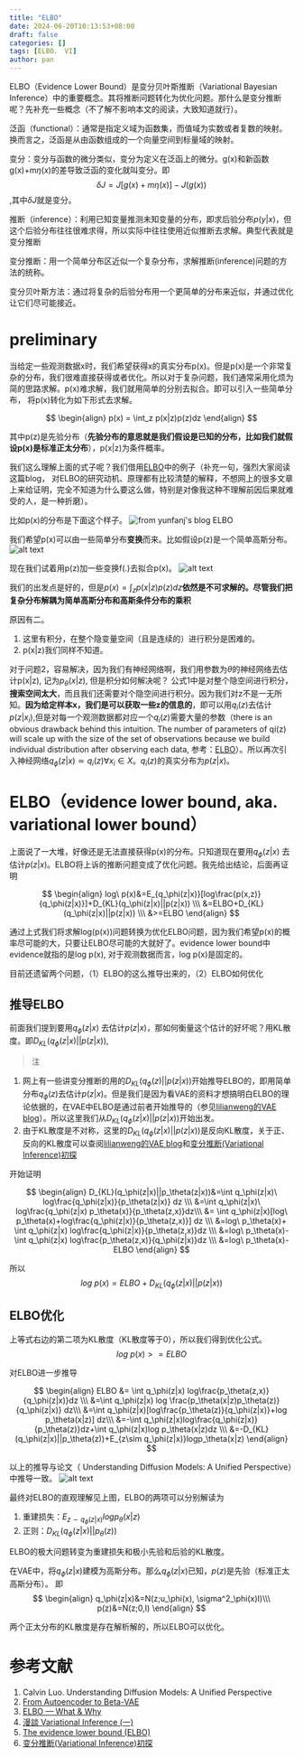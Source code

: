 ```yaml
---
title: "ELBO"
date: 2024-06-20T10:13:53+08:00
draft: false
categories: []
tags: [ELBO， VI]
author: pan
---
```


ELBO（Evidence Lower Bound）是变分贝叶斯推断（Variational Bayesian Inference）中的重要概念。其将推断问题转化为优化问题。那什么是变分推断呢？先补充一些概念（不了解不影响本文的阅读，大致知道就行）。

泛函（functional）：通常是指定义域为函数集，而值域为实数或者复数的映射。换而言之，泛函是从由函数组成的一个向量空间到标量域的映射。

变分：变分与函数的微分类似，变分为定义在泛函上的微分。g(x)和新函数g(x)+m$\eta(x)$的差导致泛函的变化就叫变分。即
$$\delta J = J[g(x)+m\eta(x)]-J(g(x))$$
,其中$\delta J$就是变分。

推断（inference）：利用已知变量推测未知变量的分布，即求后验分布$p(y|x)$，但这个后验分布往往很难求得，所以实际中往往使用近似推断去求解。典型代表就是变分推断

变分推断：用一个简单分布区近似一个复杂分布，求解推断(inference)问题的方法的统称。

变分贝叶斯方法：通过将复杂的后验分布用一个更简单的分布来近似，并通过优化让它们尽可能接近。

# preliminary

当给定一些观测数据x时，我们希望获得x的真实分布p(x)。但是p(x)是一个非常复杂的分布，我们很难直接获得或者优化。所以对于复杂问题，我们通常采用化烦为简的思路求解。p(x)难求解，我们就用简单的分别去拟合。即可以引入一些简单分布， 将p(x)转化为如下形式去求解。

$$
\begin{align}
p(x) = \int_z p(x|z)p(z)dz
\end{align}
$$

其中p(z)是先验分布（**先验分布的意思就是我们假设是已知的分布，比如我们就假设p(x)是标准正太分布**），p(x|z)为条件概率。

我们这么理解上面的式子呢？我们借用[ELBO](https://yunfanj.com/blog/2021/01/11/ELBO.html)中的例子（补充一句，强烈大家阅读这篇blog， 对ELBO的研究动机、原理都有比较清楚的解释，不想网上的很多文章上来给证明，完全不知道为什么要这么做，特别是对像我这种不理解前因后果就难受的人，是一种折磨）。

比如p(x)的分布是下面这个样子。
![from yunfanj's blog ELBO](/ELBO/image.png)

我们希望p(x)可以由一些简单分布**变换**而来。比如假设p(z)是一个简单高斯分布。
![alt text](/ELBO/image-1.png)

现在我们试着用p(z)加一些变换f(.)去拟合p(x)。
![alt text](/ELBO/image-2.png)

我们的出发点是好的，但是$p(x) = \int_z p(x|z)p(z)dz$**依然是不可求解的。尽管我们把复杂分布解耦为简单高斯分布和高斯条件分布的乘积**

原因有二。

1. 这里有积分，在整个隐变量空间（且是连续的）进行积分是困难的。
2. p(x|z)我们同样不知道。

对于问题2，容易解决，因为我们有神经网络啊，我们用参数为$\theta$的神经网络去估计p(x|z), 记为$p_\theta(x|z)$, 但是积分如何解决呢？
公式1中是对整个隐空间进行积分，**搜索空间太大**，而且我们还需要对个隐空间进行积分。因为我们对z不是一无所知。**因为给定样本x，我们是可以获取一些z的信息的**，即可以用$q_i(z)$去估计$p(z|x_i)$,但是对每一个观测数据都对应一个$q_i(z)$需要大量的参数（there is an obvious drawback behind this intuition. The number of parameters of qi(z) will scale up with the size of the set of observations because we build individual distribution after observing each data, 参考：[ELBO](https://yunfanj.com/blog/2021/01/11/ELBO.html)）。所以再次引入神经网络$q_\phi(z|x)\simeq q_i(z) \forall x_i \in X$。$q_i(z)$的真实分布为$p(z|x)$。

# ELBO（evidence lower bound, aka. variational lower bound）

上面说了一大堆，好像还是无法直接获得p(x)的分布。只知道现在要用$q_\phi(z|x)$ 去估计$p(z|x)$。ELBO将上诉的推断问题变成了优化问题。我先给出结论，后面再证明

$$
\begin{align}
log\ p(x)&=E_{q_\phi(z|x)}[log\frac{p(x,z)}{q_\phi(z|x)}]+D_{KL}(q_\phi(z|x)||p(z|x)) \\\
&=ELBO+D_{KL}(q_\phi(z|x)||p(z|x)) \\\
&>=ELBO
\end{align}
$$

通过上式我们将求解log(p(x))问题转换为优化ELBO问题，因为我们希望p(x)的概率尽可能的大，只要让ELBO尽可能的大就好了。evidence lower bound中evidence就指的是log p(x), 对于观测数据而言，log p(x)是固定的。

目前还遗留两个问题，（1）ELBO的这么推导出来的，（2）ELBO如何优化

## 推导ELBO

前面我们提到要用$q_\phi(z|x)$ 去估计$p(z|x)$，那如何衡量这个估计的好坏呢？用KL散度。即$D_{KL}(q_\phi(z|x)||p(z|x))$, 
>注
1. 网上有一些讲变分推断的用的$D_{KL}(q_\phi(z)||p(z|x))$开始推导ELBO的，即用简单分布$q_\phi(z)$去估计$p(z|x)$。但是我们是因为看VAE的资料才想搞明白ELBO的理论依据的，在VAE中ELBO是通过前者开始推导的（参见[lilianweng的VAE blog](https://lilianweng.github.io/posts/2018-08-12-vae/)）。所以这里我们从$D_{KL}(q_\phi(z|x)||p(z|x))$开始出发。
2. 由于KL散度是不对称，这里的$D_{KL}(q_\phi(z|x)||p(z|x))$是反向KL散度，关于正、反向的KL散度可以查阅[lilianweng的VAE blog](https://lilianweng.github.io/posts/2018-08-12-vae/)和[变分推断(Variational Inference)初探](https://juejin.cn/post/7092334527850217502)

开始证明

$$
\begin{align}
D_{KL}(q_\phi(z|x)||p_\theta(z|x))&=\int q_\phi(z|x)\ log\frac{q_\phi(z|x)}{p_\theta(z|x)} dz \\\
&=\int q_\phi(z|x)\ log\frac{q_\phi(z|x) p_\theta(x)}{p_\theta(z,x)}dz\\\
&= \int q_\phi(z|x)[log\ p_\theta(x)+log\frac{q_\phi(z|x)}{p_\theta(z,x)}] dz \\\
&=log\ p_\theta(x)+ \int q_\phi(z|x) log\frac{q_\phi(z|x)}{p_\theta(z,x)}dz \\\
&=log\ p_\theta(x)-\int q_\phi(z|x) log\frac{p_\theta(z,x)}{q_\phi(z|x)}dz \\\
&=log\ p_\theta(x)-ELBO
\end{align}
$$

所以
$$log\ p(x)=ELBO+D_{KL}(q_\phi(z|x)||p(z|x))$$

## ELBO优化

上等式右边的第二项为KL散度（KL散度等于0），所以我们得到优化公式。
$$log\ p(x)>=ELBO$$

对ELBO进一步推导

$$
\begin{align}
    ELBO &= \int q_\phi(z|x) log\frac{p_\theta(z,x)}{q_\phi(z|x)}dz \\\
    &=\int q_\phi(z|x) log \frac{p_\theta(x|z)p_\theta(z)}{q_\phi(z|x)} dz\\\
    &=\int q_\phi(z|x)[log\frac{p_\theta(z)}{q_\phi(z|x)}+log p_\theta(x|z)] dz\\\
&=-\int q_\phi(z|x)log\frac{q_\phi(z|x)}{p_\theta(z)}dz+\int q_\phi(z|x)log p_\theta(x|z)dz \\\
&=-D_{KL}(q_\phi(z|x)||p_\theta(z))+E_{z\sim q_\phi(z|x)}logp_\theta(x|z)
\end{align}
$$

以上的推导与论文（ Understanding Diffusion Models: A Unified Perspective）中推导一致。
![alt text](/ELBO/image-3.png)

最终对ELBO的直观理解见上图，ELBO的两项可以分别解读为
1. 重建损失：$E_{z\sim q_\phi(z|x)}logp_\theta(x|z)$
2. 正则：$D_{KL}(q_\phi(z|x)||p_\theta(z))$

ELBO的极大问题转变为重建损失和极小先验和后验的KL散度。

在VAE中，将$q_\phi(z|x)$建模为高斯分布。那么$q_\phi(z|x)$已知，$p(z)$是先验（标准正太高斯分布）。
即
$$
\begin{align}
q_\phi(z|x)&=N(z;u_\phi(x), \sigma^2_\phi(x)I)\\\
p(z)&=N(z;0,I)
\end{align}
$$

两个正太分布的KL散度是存在解析解的，所以ELBO可以优化。

# 参考文献

1. Calvin Luo. Understanding Diffusion Models: A Unified Perspective
2. [From Autoencoder to Beta-VAE](https://lilianweng.github.io/posts/2018-08-12-vae/)
3. [ELBO — What & Why](https://yunfanj.com/blog/2021/01/11/ELBO.html)
4. [漫談 Variational Inference (一)](https://odie2630463.github.io/2018/08/21/vi-1/)
5. [The evidence lower bound (ELBO)](https://mbernste.github.io/posts/elbo/)
6. [变分推断(Variational Inference)初探](https://juejin.cn/post/7092334527850217502)